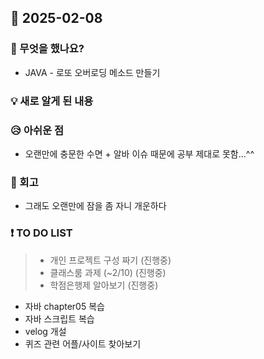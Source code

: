 ## 📅 2025-02-08
### 👀 무엇을 했나요?
- JAVA - 로또 오버로딩 메소드 만들기

### 💡 새로 알게 된 내용


### 😥 아쉬운 점
- 오랜만에 충문한 수면 + 알바 이슈 때문에 공부 제대로 못함...^^

### 💬 회고
- 그래도 오랜만에 잠을 좀 자니 개운하다

### ❗ TO DO LIST
>- 개인 프로젝트 구성 짜기 (진행중)
>- 클래스룸 과제 (~2/10) (진행중)
>- 학점은행제 알아보기 (진행중)
- 자바 chapter05 복습
- 자바 스크립트 복습
- velog 개설
- 퀴즈 관련 어플/사이트 찾아보기
